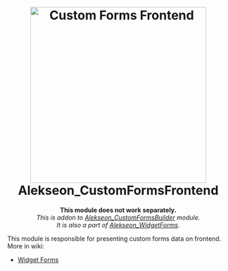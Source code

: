 <h1 align="center">  
<br/>
  <img src="https://i.imgur.com/b2oclHA.png" alt="Custom Forms Frontend" width="400">  
  <br>  
  Alekseon_CustomFormsFrontend
  <br>  
</h1>  
<p align="center">
<strong>This module does not work separately.</strong>
<br>
<i>This is addon to <a href="https://github.com/Alekseon/magento2-custom-forms-builder">Alekseon_CustomFormsBuilder</a> module.</i>
<br>
<i>It is also a part of <a href="https://github.com/Alekseon/magento2-widget-forms">Alekseon_WidgetForms</a>.</i>
<br>
</p>
<p>
This module is responsible for presenting custom forms data on frontend.
<br>
More in wiki:
<br>
<ul>
<li><a href="https://github.com/Alekseon/magento2-widget-forms/wiki">Widget Forms</a></li>
</ul>
</p>
